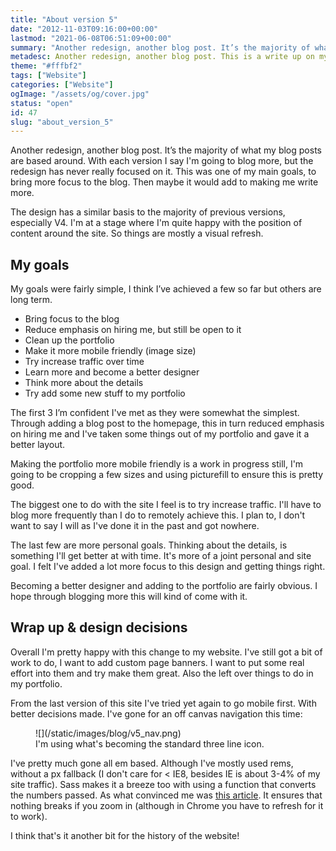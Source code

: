 ```yaml
---
title: "About version 5"
date: "2012-11-03T09:16:00+00:00"
lastmod: "2021-06-08T06:51:09+00:00"
summary: "Another redesign, another blog post. It’s the majority of what my blog posts are based around. With each version I say I’m going to blog more, but the redesign has never really focused on it. This was one of my main goals, to bring more focus to the blog. Then maybe it would add to making me write more."
metadesc: Another redesign, another blog post. This is a write up on my decisions behind version 5 of iamsteve."
theme: "#fffbf2"
tags: ["Website"]
categories: ["Website"]
ogImage: "/assets/og/cover.jpg"
status: "open"
id: 47
slug: "about_version_5"
---
```


Another redesign, another blog post. It’s the majority of what my blog posts are based around. With each version I say I'm going to blog more, but the redesign has never really focused on it. This was one of my main goals, to bring more focus to the blog. Then maybe it would add to making me write more.

The design has a similar basis to the majority of previous versions, especially V4. I'm at a stage where I'm quite happy with the position of content around the site. So things are mostly a visual refresh. 

## My goals
My goals were fairly simple, I think I’ve achieved a few so far but others are long term. 

- Bring focus to the blog
- Reduce emphasis on hiring me, but still be open to it
- Clean up the portfolio
- Make it more mobile friendly (image size)
- Try increase traffic over time
- Learn more and become a better designer
- Think more about the details
- Try add some new stuff to my portfolio


The first 3 I’m confident I've met as they were somewhat the simplest. Through adding a blog post to the homepage, this in turn reduced emphasis on hiring me and I've taken some things out of my portfolio and gave it a better layout.

Making the portfolio more mobile friendly is a work in progress still, I'm going to be cropping a few sizes and using picturefill to ensure this is pretty good.

The biggest one to do with the site I feel is to try increase traffic. I'll have to blog more frequently than I do to remotely achieve this. I plan to, I don't want to say I will as I've done it in the past and got nowhere. 

The last few are more personal goals. Thinking about the details, is something I'll get better at with time. It's more of a joint personal and site goal. I felt I've added a lot more focus to this design and getting things right.

Becoming a better designer and adding to the portfolio are fairly obvious. I hope through blogging more this will kind of come with it. 

## Wrap up & design decisions
Overall I'm pretty happy with this change to my website. I've still got a bit of work to do, I want to add custom page banners. I want to put some real effort into them and try make them great. Also the left over things to do in my portfolio.

From the last version of this site I've tried yet again to go mobile first. With better decisions made. I've gone for an off canvas navigation this time:

<figure>
![](/static/images/blog/v5_nav.png)
<figcaption>I'm using what's becoming the standard three line icon.</figcaption>
</figure>

I've pretty much gone all em based. Although I've mostly used rems, without a px fallback (I don't care for < IE8, besides IE is about 3-4% of my site traffic). Sass makes it a breeze too with using a function that converts the numbers passed. As what convinced me was [this article](http://blog.cloudfour.com/the-ems-have-it-proportional-media-queries-ftw/ "The EMs have it: Proportional Media Queries FTW!"). It ensures that nothing breaks if you zoom in (although in Chrome you have to refresh for it to work).

I think that's it another bit for the history of the website!